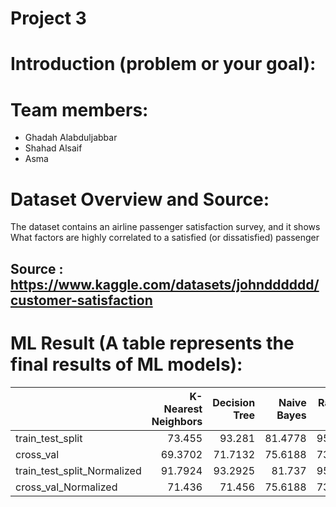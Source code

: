 
# Project 3

# Introduction (problem or your goal):
 
# Team members: 
- Ghadah Alabduljabbar
- Shahad Alsaif
- Asma

# Dataset Overview and Source:
 The dataset contains an airline passenger satisfaction survey, and it shows What factors are highly correlated to a satisfied (or dissatisfied) passenger
## Source : https://www.kaggle.com/datasets/johndddddd/customer-satisfaction



# ML Result (A table represents the final results of ML models):

|                             |   K-Nearest Neighbors |   Decision Tree |   Naive Bayes |   Random Forest |   Logistic Regression |
|:----------------------------|----------------------:|----------------:|--------------:|----------------:|----------------------:|
| train_test_split            |               73.455  |         93.281  |       81.4778 |         95.1173 |               82.6853 |
| cross_val                   |               69.3702 |         71.7132 |       75.6188 |         73.6931 |               75.8043 |
| train_test_split_Normalized |               91.7924 |         93.2925 |       81.737  |         95.0942 |               82.6853 |
| cross_val_Normalized        |               71.436  |         71.456  |       75.6188 |         73.6896 |               75.8024 |
